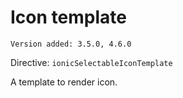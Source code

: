 # Icon template

`Version added: 3.5.0, 4.6.0`

Directive: `ionicSelectableIconTemplate`

A template to render icon.
